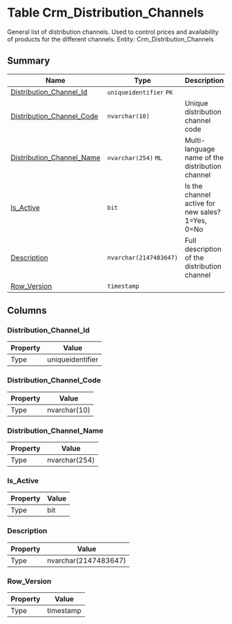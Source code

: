 # Table Crm_Distribution_Channels

General list of distribution channels. Used to control prices and availability of products for the different channels. Entity: Crm_Distribution_Channels

## Summary

| Name | Type | Description |
| - | - | --- |
|[Distribution_Channel_Id](#distribution_channel_id)|`uniqueidentifier` `PK`||
|[Distribution_Channel_Code](#distribution_channel_code)|`nvarchar(10)` |Unique distribution channel code|
|[Distribution_Channel_Name](#distribution_channel_name)|`nvarchar(254)` `ML`|Multi-language name of the distribution channel|
|[Is_Active](#is_active)|`bit` |Is the channel active for new sales? 1=Yes, 0=No|
|[Description](#description)|`nvarchar(2147483647)` |Full description of the distribution channel|
|[Row_Version](#row_version)|`timestamp` ||

## Columns

### Distribution_Channel_Id

| Property | Value |
| - | - |
|Type|uniqueidentifier|

### Distribution_Channel_Code

| Property | Value |
| - | - |
|Type|nvarchar(10)|

### Distribution_Channel_Name

| Property | Value |
| - | - |
|Type|nvarchar(254)|

### Is_Active

| Property | Value |
| - | - |
|Type|bit|

### Description

| Property | Value |
| - | - |
|Type|nvarchar(2147483647)|

### Row_Version

| Property | Value |
| - | - |
|Type|timestamp|


